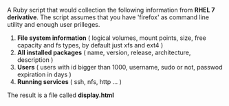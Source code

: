 A Ruby script that would collection the following information from **RHEL 7 derivative**. The script assumes that you have 'firefox' as command line utility and enough user prilleges.

1. **File system information** ( logical volumes, mount points, size, free capacity and fs types, by default just xfs and ext4 ) 
2. **All installed packages** ( name, version, release, architecture, description ) 
3. **Users** ( users with id bigger than 1000, username, sudo or not, passwod expiration in days )
4. **Running services** ( ssh, nfs, http ... ) 

The result is a file called **display.html**
